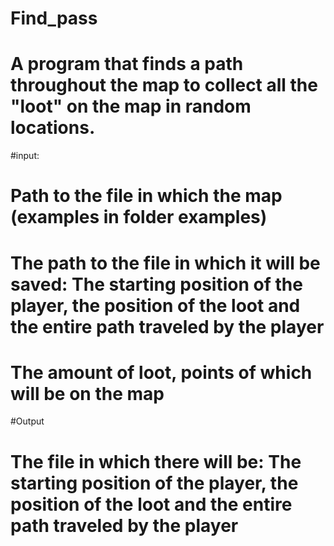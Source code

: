 # Find_pass
# A program that finds a path throughout the map to collect all the "loot" on the map in random locations.

#input:
#  Path to the file in which the map (examples in folder examples)

#  The path to the file in which it will be saved: The starting position of the player, the position of the loot and the entire path traveled by the player

#   The amount of loot, points of which will be on the map

#Output
#   The file in which there will be: The starting position of the player, the position of the loot and the entire path traveled by the player
